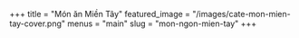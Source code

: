 +++
title = "Món ăn Miền Tây"
featured_image = "/images/cate-mon-mien-tay-cover.png"
menus = "main"
slug = "mon-ngon-mien-tay"
+++